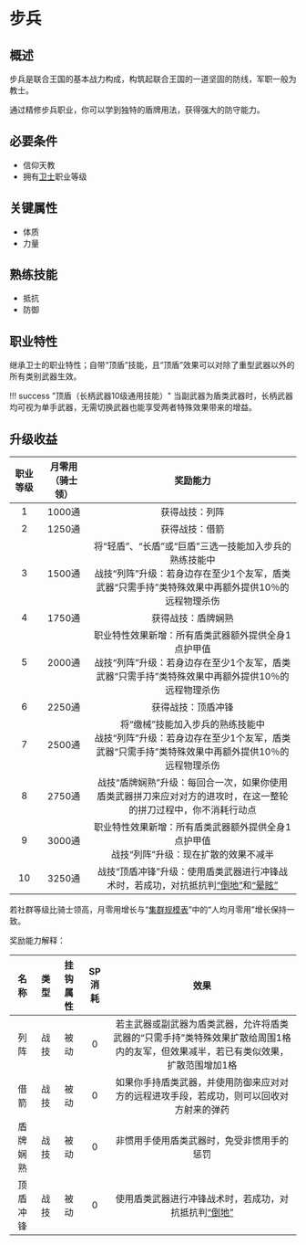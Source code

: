 # 步兵

## 概述

步兵是联合王国的基本战力构成，构筑起联合王国的一道坚固的防线，军职一般为教士。

通过精修步兵职业，你可以学到独特的盾牌用法，获得强大的防守能力。

## 必要条件

* 信仰天教
* 拥有<a href="../../../basicJob/Guard" target="_blank">卫士</a>职业等级

## 关键属性

* 体质
* 力量

## 熟练技能

* 抵抗
* 防御
  
## 职业特性

继承卫士的职业特性；自带“顶盾”技能，且“顶盾”效果可以对除了重型武器以外的所有类别武器生效。

!!! success "顶盾（长柄武器10级通用技能）"
    当副武器为盾类武器时，长柄武器均可视为单手武器，无需切换武器也能享受两者特殊效果带来的增益。

## 升级收益

职业等级|月零用（骑士领）|奖励能力
:--:|:--:|:--:
1|1000通|获得战技：列阵
2|1250通|获得战技：借箭
3|1500通|将“轻盾”、“长盾”或“巨盾”三选一技能加入步兵的熟练技能中<br>战技“列阵”升级：若身边存在至少1个友军，盾类武器“只需手持”类特殊效果中再额外提供10％的远程物理杀伤
4|1750通|获得战技：盾牌娴熟
5|2000通|职业特性效果新增：所有盾类武器额外提供全身1点护甲值<br>战技“列阵”升级：若身边存在至少1个友军，盾类武器“只需手持”类特殊效果中再额外提供10％的远程物理杀伤
6|2250通|获得战技：顶盾冲锋
7|2500通|将“缴械”技能加入步兵的熟练技能中<br>战技“列阵”升级：若身边存在至少1个友军，盾类武器“只需手持”类特殊效果中再额外提供10％的远程物理杀伤
8|2750通|战技“盾牌娴熟”升级：每回合一次，如果你使用盾类武器拼刀来应对对方的进攻时，在这一整轮的拼刀过程中，你不消耗行动点
9|3000通|职业特性效果新增：所有盾类武器额外提供全身1点护甲值<br>战技“列阵”升级：现在扩散的效果不减半
10|3250通|战技“顶盾冲锋”升级：使用盾类武器进行冲锋战术时，若成功，对抗抵抗判<a href="../../../../status/normal/#倒地" target="_blank">“倒地”</a>和<a href="../../../../status/normal/#晕眩" target="_blank">“晕眩”</a>

若社群等级比骑士领高，月零用增长与“<a href="../../../scaleList" target="_blank">集群规模表</a>”中的“人均月零用”增长保持一致。

奖励能力解释：

名称|类型|挂钩属性|SP消耗|效果
:--:|:--:|:--:|:--:|:--:
列阵|战技|被动|0|若主武器或副武器为盾类武器，允许将盾类武器的“只需手持”类特殊效果扩散给周围1格内的友军，但效果减半，若已有类似效果，扩散范围增加1格
借箭|战技|被动|0|如果你手持盾类武器，并使用防御来应对对方的远程进攻手段，若成功，则可以回收对方射来的弹药
盾牌娴熟|战技|被动|0|非惯用手使用盾类武器时，免受非惯用手的惩罚
顶盾冲锋|战技|被动|0|使用盾类武器进行冲锋战术时，若成功，对抗抵抗判<a href="../../../../status/normal/#倒地" target="_blank">“倒地”</a>
